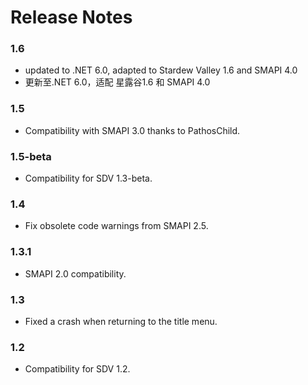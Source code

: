 # Release Notes

### 1.6
* updated to .NET 6.0, adapted to Stardew Valley 1.6 and SMAPI 4.0
* 更新至.NET 6.0，适配 星露谷1.6 和 SMAPI 4.0

### 1.5

* Compatibility with SMAPI 3.0 thanks to PathosChild.

### 1.5-beta
* Compatibility for SDV 1.3-beta.

### 1.4
* Fix obsolete code warnings from SMAPI 2.5.

### 1.3.1
* SMAPI 2.0 compatibility.

### 1.3
* Fixed a crash when returning to the title menu.

### 1.2
* Compatibility for SDV 1.2.